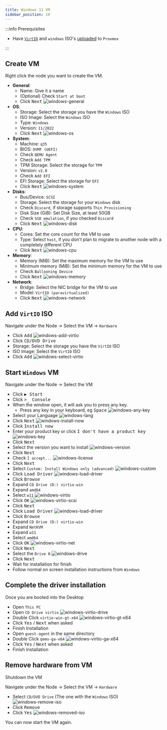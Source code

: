 ```yaml
---
title: Windows 11 VM
sidebar_position: 10
---
```


:::info Prerequisites

- Have [`VirtIO`](upload-iso.md#download-virtio-iso) and `windows` ISO's [uploaded](upload-iso.md) to `Proxmox`

:::

## Create VM

Right click the node you want to create the VM.

- **General**:
  - Name: Give it a name
  - (Optional) Check `Start at boot`
  - Click <kbd>Next</kbd>
    ![windows-general](img/proxmox-windows-general.png)
- **OS**:
  - Storage: Select the storage you have the `Windows` ISO
  - ISO Image: Select the `Windows` ISO
  - Type: `Windows`
  - Version: `11/2022`
  - Click <kbd>Next</kbd>
    ![windows-os](img/proxmox-windows-os.png)
- **System**:
  - Machine: `q35`
  - BIOS: `OVMF (UEFI)`
  - Check `QEMU Agent`
  - Check `Add TPM`
  - TPM Storage: Select the storage for `TPM`
  - Version: `v2.0`
  - Check `Add EFI`
  - EFI Storage: Select the storage for `EFI`
  - Click <kbd>Next</kbd>
    ![windows-system](img/proxmox-windows-system.png)
- **Disks**:
  - Bus/Device: `SCSI`
  - Storage: Select the storage for your `Windows` disk
  - Check `Discard`, if storage supports `Thin Provisioning`
  - Disk Size (GiB): Set Disk Size, at least 50GB
  - Check `SSD emulation`, if you checked `Discard`
  - Click <kbd>Next</kbd>
    ![windows-disk](img/proxmox-windows-disk.png)
- **CPU**:
  - Cores: Set the core count for the VM to use
  - Type: Select `host`, if you don't plan to migrate to another node with a completely different CPU
  - Click <kbd>Next</kbd>
    ![windows-cpu](img/proxmox-windows-cpu.png)
- **Memory**:
  - Memory (MiB): Set the maximum memory for the VM to use
  - Minimum memory (MiB): Set the minimum memory for the VM to use
  - Check `Ballooning Device`
  - Click <kbd>Next</kbd>
    ![windows-memory](img/proxmox-windows-memory.png)
- **Network**:
  - Bridge: Select the NIC bridge for the VM to use
  - Model: `VirtIO (paravirtualized)`
  - Click <kbd>Next</kbd>
    ![windows-network](img/proxmox-windows-network.png)

## Add `VirtIO` ISO

Navigate under the Node -> Select the VM -> `Hardware`

- Click <kbd>Add</kbd>
  ![windows-add-virtio](img/proxmox-windows-add-virtio.png)
- Click <kbd>CD/DVD Drive</kbd>
- Storage: Select the storage you have the `VirtIO` ISO
- ISO Image: Select the `VirtIO` ISO
- Click <kbd>Add</kbd>
  ![windows-select-virtio](img/proxmox-windows-select-virtio.png)

## Start `Windows` VM

Navigate under the Node -> Select the VM

- Click <kbd>▶️ Start</kbd>
- Click <kbd>>_ Console</kbd>
- When the window open, it will ask you to press any key.
  - Press any key in your keyboard, eg <kbd>Space</kbd>
    ![windows-any-key](img/proxmox-windows-any-key.png)
- Select your Language
  ![windows-lang](img/proxmox-windows-lang.png)
- Click <kbd>Next</kbd>
  ![windows-install-now](img/proxmox-windows-install-now.png)
- Click <kbd>Install now</kbd>
- Enter your product key or click <kbd>I don't have a product key</kbd>
  ![windows-key](img/proxmox-windows-key.png)
- Click <kbd>Next</kbd>
- Select the version you want to install
  ![windows-version](img/proxmox-windows-version.png)
- Click <kbd>Next</kbd>
- Check `I accept...`
  ![windows-license](img/proxmox-windows-license.png)
- Click <kbd>Next</kbd>
- Select `Custom: Install Windows only (advanced)`
  ![windows-custom](img/proxmox-windows-custom.png)
- Click <kbd>Load Driver</kbd>
  ![windows-load-driver](img/proxmox-windows-load-driver.png)
- Click <kbd>Browse</kbd>
- Expand `CD Drive (D:) virtio-win`
- Expand `amd64`
- Select `w11`
  ![windows-virtio](img/proxmox-windows-virtio.png)
- Click <kbd>OK</kbd>
  ![windows-virtio-scsi](img/proxmox-windows-virtio-scsi.png)
- Click <kbd>Next</kbd>
- Click <kbd>Load Driver</kbd>
  ![windows-load-driver](img/proxmox-windows-load-driver.png)
- Click <kbd>Browse</kbd>
- Expand `CD Drive (D:) virtio-win`
- Expand `NetKVM`
- Expand `w11`
- Select `amd64`
- Click <kbd>OK</kbd>
  ![windows-virtio-net](img/proxmox-windows-virtio-net.png)
- Click <kbd>Next</kbd>
- Select the `Drive 0`
  ![windows-drive](img/proxmox-windows-drive.png)
- Click <kbd>Next</kbd>
- Wait for installation for finish
- Follow normal on screen installation instructions from `Windows`

## Complete the driver installation

Once you are booted into the Desktop

- Open `This PC`
- Open `CD Drive virtio`
  ![windows-virtio-drive](img/proxmox-windows-virtio-drive.png)
- Double Click `virtio-win-gt-x64`
  ![windows-virtio-gt-x64](img/proxmox-windows-virtio-gt-x64.png)
- Click <kbd>Yes</kbd> / <kbd>Next</kbd> when asked
- Finish Installation
- Open `guest-agent` in the same directory
- Double Click `qemu-ga-x64`
  ![windows-virtio-ga-x64](img/proxmox-windows-virtio-ga-x64.png)
- Click <kbd>Yes</kbd> / <kbd>Next</kbd> when asked
- Finish Installation

## Remove hardware from VM

Shutdown the VM

Navigate under the Node -> Select the VM -> `Hardware`

- Select `CD/DVD Drive` (The one with the `Windows` ISO)
  ![windows-remove-iso](img/proxmox-windows-remove-iso.png)
- Click <kbd>Remove</kbd>
- Click <kbd>Yes</kbd>
  ![windows-removed-iso](img/proxmox-windows-removed-iso.png)

You can now start the VM again.
